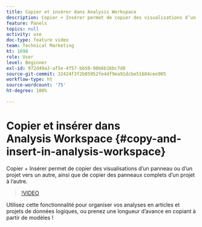 ```yaml
---
title: Copier et insérer dans Analysis Workspace
description: Copier + Insérer permet de copier des visualisations d’un panneau ou d’un projet vers un autre, ainsi que de copier des panneaux complets d’un projet à l’autre.
feature: Panels
topics: null
activity: use
doc-type: feature video
team: Technical Marketing
kt: 1698
role: User
level: Beginner
exl-id: 972d49a3-af5e-4f57-bb50-90b6b16bc7d8
source-git-commit: 32424f3f2b05952fe4df9ea91dcbe51684cee905
workflow-type: ht
source-wordcount: '75'
ht-degree: 100%

---
```


# Copier et insérer dans Analysis Workspace {#copy-and-insert-in-analysis-workspace}

Copier + Insérer permet de copier des visualisations d’un panneau ou d’un projet vers un autre, ainsi que de copier des panneaux complets d’un projet à l’autre.

>[!VIDEO](https://video.tv.adobe.com/v/23230/?quality=12)

Utilisez cette fonctionnalité pour organiser vos analyses en articles et projets de données logiques, ou prenez une longueur d’avance en copiant à partir de modèles !
